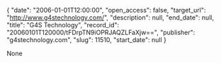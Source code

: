 {
  "date": "2006-01-01T12:00:00", 
  "open_access": false, 
  "target_url": "http://www.g4stechnology.com/", 
  "description": null, 
  "end_date": null, 
  "title": "G4S Technology", 
  "record_id": "20060101T120000/tFDrpTN9iOPRJAQZLFaXjw==", 
  "publisher": "g4stechnology.com", 
  "slug": 11510, 
  "start_date": null
}

None